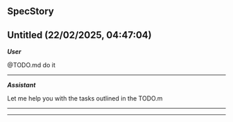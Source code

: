 ## SpecStory

## Untitled (22/02/2025, 04:47:04)

_**User**_

@TODO.md do it

---

_**Assistant**_

Let me help you with the tasks outlined in the TODO.m

---



---

